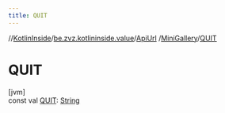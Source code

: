 ```yaml
---
title: QUIT
---
```

//[KotlinInside](../../../../index.html)/[be.zvz.kotlininside.value](../../index.html)/[ApiUrl](../index.html)
/[MiniGallery](index.html)/[QUIT](-q-u-i-t.html)

# QUIT

[jvm]\
const val [QUIT](-q-u-i-t.html): [String](https://kotlinlang.org/api/latest/jvm/stdlib/kotlin/-string/index.html)




